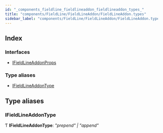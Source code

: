 ```yaml
---
id: "_components_fieldline_fieldlineaddon_fieldlineaddon_types_"
title: "components/FieldLine/FieldLineAddon/FieldLineAddon.types"
sidebar_label: "components/FieldLine/FieldLineAddon/FieldLineAddon.types"
---
```


## Index

### Interfaces

* [IFieldLineAddonProps](../interfaces/_components_fieldline_fieldlineaddon_fieldlineaddon_types_.ifieldlineaddonprops.md)

### Type aliases

* [IFieldLineAddonType](_components_fieldline_fieldlineaddon_fieldlineaddon_types_.md#ifieldlineaddontype)

## Type aliases

###  IFieldLineAddonType

Ƭ **IFieldLineAddonType**: *"prepend" | "append"*
